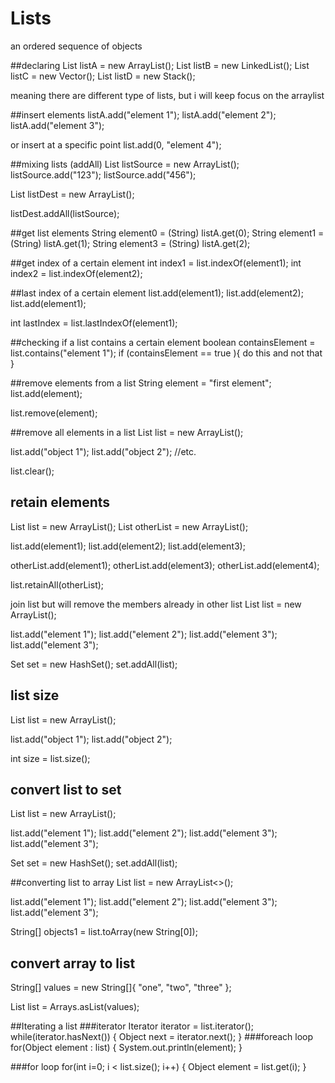 # Lists 
an ordered sequence of objects


##declaring 
List listA = new ArrayList();
List listB = new LinkedList();
List listC = new Vector();
List listD = new Stack();

meaning there are different type of lists, but i will keep focus on the arraylist 

##insert elements
listA.add("element 1");
listA.add("element 2");
listA.add("element 3");

or insert at a specific point
list.add(0, "element 4");

##mixing lists (addAll)
List listSource = new ArrayList();
listSource.add("123");
listSource.add("456");

List listDest   = new ArrayList();

listDest.addAll(listSource);

##get list elements 
String element0 = (String) listA.get(0);
String element1 = (String) listA.get(1);
String element3 = (String) listA.get(2);

##get index of a certain element 
int index1 = list.indexOf(element1);
int index2 = list.indexOf(element2);

##last index of a certain element 
list.add(element1);
list.add(element2);
list.add(element1);

int lastIndex = list.lastIndexOf(element1);

##checking if a list contains a certain element 
boolean containsElement =
    list.contains("element 1");
  if (containsElement == true ){
  	do this and not that 
}


##remove elements from a list 
String element = "first element";
list.add(element);

list.remove(element);


##remove all elements in a list
List list = new ArrayList();

list.add("object 1");
list.add("object 2");
//etc.

list.clear();


## retain elements 
List list      = new ArrayList();
List otherList = new ArrayList();

list.add(element1);
list.add(element2);
list.add(element3);

otherList.add(element1);
otherList.add(element3);
otherList.add(element4);

list.retainAll(otherList);

join list but will remove the members already in other list 
List list      = new ArrayList();

list.add("element 1");
list.add("element 2");
list.add("element 3");
list.add("element 3");

Set set = new HashSet();
set.addAll(list);
## list size 
List list = new ArrayList();

list.add("object 1");
list.add("object 2");

int size = list.size();

## convert list to set 
List list = new ArrayList();

list.add("element 1");
list.add("element 2");
list.add("element 3");
list.add("element 3");

Set set = new HashSet();
set.addAll(list);

##converting list to array 
List<String> list = new ArrayList<>();

list.add("element 1");
list.add("element 2");
list.add("element 3");
list.add("element 3");

String[] objects1 = list.toArray(new String[0]);

## convert array to list 
String[] values = new String[]{ 
	"one", "two", "three" 
};

List list = Arrays.asList(values);

##Iterating a list 
###iterator 
Iterator iterator = list.iterator();
while(iterator.hasNext()) {
    Object next = iterator.next();
}
###foreach loop 
for(Object element : list) {
    System.out.println(element);
}

###for loop
for(int i=0; i < list.size(); i++) {
    Object element = list.get(i);
}



